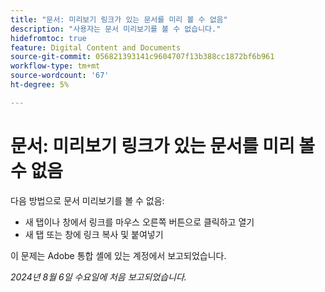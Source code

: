 ```yaml
---
title: "문서: 미리보기 링크가 있는 문서를 미리 볼 수 없음"
description: "사용자는 문서 미리보기를 볼 수 없습니다."
hidefromtoc: true
feature: Digital Content and Documents
source-git-commit: 056821393141c9604707f13b388cc1872bf6b961
workflow-type: tm+mt
source-wordcount: '67'
ht-degree: 5%

---
```



# 문서: 미리보기 링크가 있는 문서를 미리 볼 수 없음

다음 방법으로 문서 미리보기를 볼 수 없음:

* 새 탭이나 창에서 링크를 마우스 오른쪽 버튼으로 클릭하고 열기
* 새 탭 또는 창에 링크 복사 및 붙여넣기

이 문제는 Adobe 통합 셸에 있는 계정에서 보고되었습니다.

_2024년 8월 6일 수요일에 처음 보고되었습니다._

